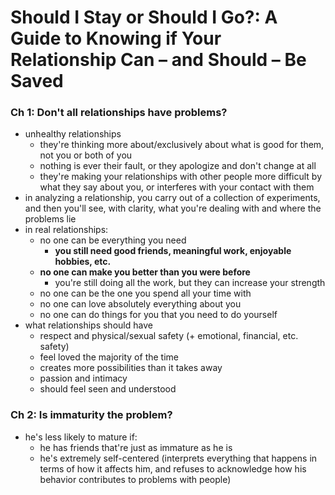 # Should I Stay or Should I Go?: A Guide to Knowing if Your Relationship Can – and Should – Be Saved

### Ch 1: Don't all relationships have problems?

* unhealthy relationships
  * they're thinking more about/exclusively about what is good for them, not you or both of you
  * nothing is ever their fault, or they apologize and don't change at all
  * they're making your relationships with other people more difficult by what they say about you, or interferes with your contact with them
* in analyzing a relationship, you carry out of a collection of experiments, and then you'll see, with clarity, what you're dealing with and where the problems lie
* in real relationships:
  * no one can be everything you need
    * **you still need good friends, meaningful work, enjoyable hobbies, etc.**
  * **no one can make you better than you were before**
    * you're still doing all the work, but they can increase your strength
  * no one can be the one you spend all your time with
  * no one can love absolutely everything about you
  * no one can do things for you that you need to do yourself
* what relationships should have
  * respect and physical/sexual safety (+ emotional, financial, etc. safety)
  * feel loved the majority of the time
  * creates more possibilities than it takes away
  * passion and intimacy
  * should feel seen and understood

### Ch 2: Is immaturity the problem?

* he's less likely to mature if:
  * he has friends that're just as immature as he is
  * he's extremely self-centered (interprets everything that happens in terms of how it affects him, and refuses to acknowledge how his behavior contributes to problems with people)